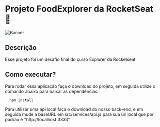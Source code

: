 # Projeto FoodExplorer da RocketSeat 🚀

![Banner](https://cdn.discordapp.com/attachments/974659560260399174/1027502456009150484/Capa-FoodExplorer.jpg)

## Descrição

Esse projeto foi um desafio final do curso Explorer da Rocketseat

## Como executar?

Para rodar essa aplicação faça o download do projeto, em seguida utilize o comando abaixo para baixar as dependências:

```bash
  npm install
```

Para utilizar uma api local faça o download do nosso back-end, e em seguida mude a baseURL em src/services/api.js para sua url local que por padrão é "http://localhost:3333"